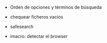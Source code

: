 - Orden de opciones y términos de búsqueda

- chequear ficheros vacíos

- safesearch

- imacro: detectar el browser


